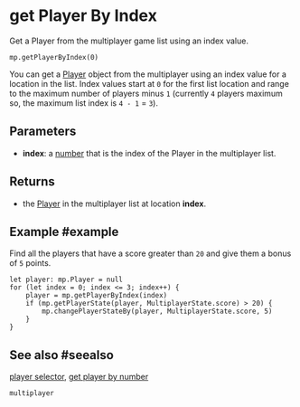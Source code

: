 # get Player By Index

Get a Player from the multiplayer game list using an index value.

```sig
mp.getPlayerByIndex(0)
```

You can get a [Player](/types/player) object from the multiplayer using an index value for a location in the list. Index values start at `0` for the first list location and range to the maximum number of players minus `1` (currently `4` players maximum so, the maximum list index is `4 - 1` = `3`).

## Parameters

* **index**: a [number](/types/number) that is the index of the Player in the multiplayer list.

## Returns

* the [Player](/types/player) in the multiplayer list at location **index**.

## Example #example

Find all the players that have a score greater than `20` and give them a bonus of `5` points.

```blocks
let player: mp.Player = null
for (let index = 0; index <= 3; index++) {
    player = mp.getPlayerByIndex(index)
    if (mp.getPlayerState(player, MultiplayerState.score) > 20) {
        mp.changePlayerStateBy(player, MultiplayerState.score, 5)
    }
}
```

## See also #seealso

[player selector](/reference/multiplayer/player-selector),
[get player by number](/reference/multiplayer/get-player-by-number)

```package
multiplayer
```